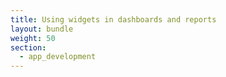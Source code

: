 ```yaml
---
title: Using widgets in dashboards and reports
layout: bundle
weight: 50
section:
  - app_development
---
```

